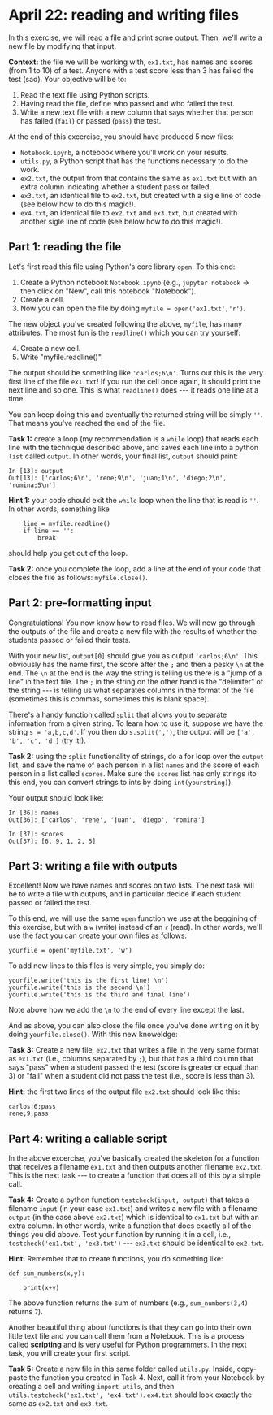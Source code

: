 # April 22: reading and writing files

In this exercise, we will read a file and print some output. Then, we'll write a new file by modifying that input. 

**Context:** the file we will be working with, `ex1.txt`, has names and scores (from 1 to 10) of a test. Anyone with a test score less than 3 has failed the test (sad). Your objective will be to:

1. Read the text file using Python scripts.
2. Having read the file, define who passed and who failed the test.
3. Write a new text file with a new column that says whether that person has failed (`fail`) or passed (`pass`) the test.

At the end of this excercise, you should have produced 5 new files:

- `Notebook.ipynb`, a notebook where you'll work on your results.
- `utils.py`, a Python script that has the functions necessary to do the work.
- `ex2.txt`, the output from that contains the same as `ex1.txt` but with an extra column indicating whether a student pass or failed.
- `ex3.txt`, an identical file to `ex2.txt`, but created with a sigle line of code (see below how to do this magic!).
- `ex4.txt`, an identical file to `ex2.txt` and `ex3.txt`, but created with another sigle line of code (see below how to do this magic!).

## Part 1: reading the file

Let's first read this file using Python's core library `open`. To this end:

1. Create a Python notebook `Notebook.ipynb` (e.g., `jupyter notebook` -> then click on "New", call this notebook "Notebook").
2. Create a cell.
3. Now you can open the file by doing `myfile = open('ex1.txt','r')`.

The new object you've created following the above, `myfile`, has many attributes. The most fun is the `readline()` which you can try yourself:

4. Create a new cell.
5. Write "myfile.readline()".

The output should be something like `'carlos;6\n'`. Turns out this is the very first line of the file `ex1.txt`! If you run the cell once again, it should print the next line and so one. This is what `readline()` does --- it reads one line at a time.

You can keep doing this and eventually the returned string will be simply `''`. That means you've reached the end of the file.


**Task 1:** create a loop (my recommendation is a `while` loop) that reads each line with the technique described above, and saves each line into a python `list` called `output`. In other words, your final list, `output` should print:

```
In [13]: output
Out[13]: ['carlos;6\n', 'rene;9\n', 'juan;1\n', 'diego;2\n', 'romina;5\n']
```

**Hint 1:** your code should exit the `while` loop when the line that is read is `''`. In other words, something like

```
    line = myfile.readline()
    if line == '':
        break
```
should help you get out of the loop.

**Task 2:** once you complete the loop, add a line at the end of your code that closes the file as follows: `myfile.close()`.

## Part 2: pre-formatting input

Congratulations! You now know how to read files. We will now go through the outputs of the file and create a new file with the results of whether the students passed or failed their tests.

With your new list, `output[0]` should give you as output `'carlos;6\n'`. This obviously has the name first, the score after the `;` and then a pesky `\n` at the end. The `\n` at the end is the way the string is telling us there is a "jump of a line" in the text file. The `;` in the string on the other hand is the "delimiter" of the string --- is telling us what separates columns in the format of the file (sometimes this is commas, sometimes this is blank space).

There's a handy function called `split` that allows you to separate information from a given string. To learn how to use it, suppose we have the string `s = 'a,b,c,d'`. If you then do `s.split(',')`, the output will be `['a', 'b', 'c', 'd']` (try it!).

**Task 2:** using the `split` functionality of strings, do a for loop over the `output` list, and save the name of each person in a list `names` and the score of each person in a list called `scores`. Make sure the `scores` list has only strings (to this end, you can convert strings to ints by doing `int(yourstring)`).

Your output should look like:

```
In [36]: names
Out[36]: ['carlos', 'rene', 'juan', 'diego', 'romina']

In [37]: scores
Out[37]: [6, 9, 1, 2, 5]
```

## Part 3: writing a file with outputs

Excellent! Now we have names and scores on two lists. The next task will be to write a file with outputs, and in particular decide if each student passed or failed the test. 

To this end, we will use the same `open` function we use at the beggining of this exercise, but with a `w` (write) instead of an `r` (read). In other words, we'll use the fact you can create your own files as follows:

```
yourfile = open('myfile.txt', 'w')
```

To add new lines to this files is very simple, you simply do:
```
yourfile.write('this is the first line! \n')
yourfile.write('this is the second \n')
yourfile.write('this is the third and final line')
```
Note above how we add the `\n` to the end of every line except the last.

And as above, you can also close the file once you've done writing on it by doing `yourfile.close()`. With this new knoweldge:

**Task 3:** Create a new file, `ex2.txt` that writes a file in the very same format as `ex1.txt` (i.e., columns separated by `;`), but that has a third column that says "pass" when a student passed the test (score is greater or equal than 3) or "fail" when a student did not pass the test (i.e., score is less than 3).

**Hint:** the first two lines of the output file `ex2.txt` should look like this:
```
carlos;6;pass
rene;9;pass
```

## Part 4: writing a callable script

In the above excercise, you've basically created the skeleton for a function that receives a filename `ex1.txt` and then outputs another filename `ex2.txt`. This is the next task --- to create a function that does all of this by a simple call.

**Task 4:** Create a python function `testcheck(input, output)` that takes a filename `input` (in your case `ex1.txt`) and writes a new file with a filename `output` (in the case above `ex2.txt`) which is identical to `ex1.txt` but with an extra column. In other words, write a function that does exactly all of the things you did above. Test your function by running it in a cell, i.e., `testcheck('ex1.txt', 'ex3.txt')` --- `ex3.txt` should be identical to `ex2.txt`.

**Hint:** Remember that to create functions, you do something like:

```
def sum_numbers(x,y):

    print(x+y)
```

The above function returns the sum of numbers (e.g., `sum_numbers(3,4)` returns `7`).

Another beautiful thing about functions is that they can go into their own little text file and you can call them from a Notebook. This is a process called **scripting** and is very useful for Python programmers. In the next task, you will create your first script.

**Task 5:** Create a new file in this same folder called `utils.py`. Inside, copy-paste the function you created in Task 4. Next, call it from your Notebook by creating a cell and writing `import utils`, and then `utils.testcheck('ex1.txt', 'ex4.txt')`. `ex4.txt` should look exactly the same as `ex2.txt` and `ex3.txt`.
